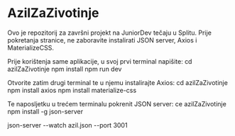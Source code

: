 # AzilZaZivotinje
Ovo je repozitorij za završni projekt na JuniorDev tečaju u Splitu. Prije pokretanja stranice, ne zaboravite instalirati JSON server, Axios i MaterializeCSS. 


Prije korištenja same aplikacije, u svoj prvi terminal napišite:
cd azilZaZivotinje
npm install
npm run dev

Otvorite zatim drugi terminal te u njemu instalirajte Axios:
cd azilZaZivotinje
npm install axios
npm install materialize-css

Te naposljetku u trećem terminalu pokrenit JSON server:
ce azilZaZivotinje
npm install -g json-server

json-server --watch azil.json --port 3001

